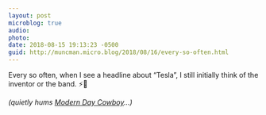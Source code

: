 ```yaml
---
layout: post
microblog: true
audio: 
photo: 
date: 2018-08-15 19:13:23 -0500
guid: http://muncman.micro.blog/2018/08/16/every-so-often.html
---
```

Every so often, when I see a headline about “Tesla”, I still initially think of the inventor or the band. ⚡️🎸 

_(quietly hums [Modern Day Cowboy](https://youtu.be/avAvkdYa3qM)...)_ 
